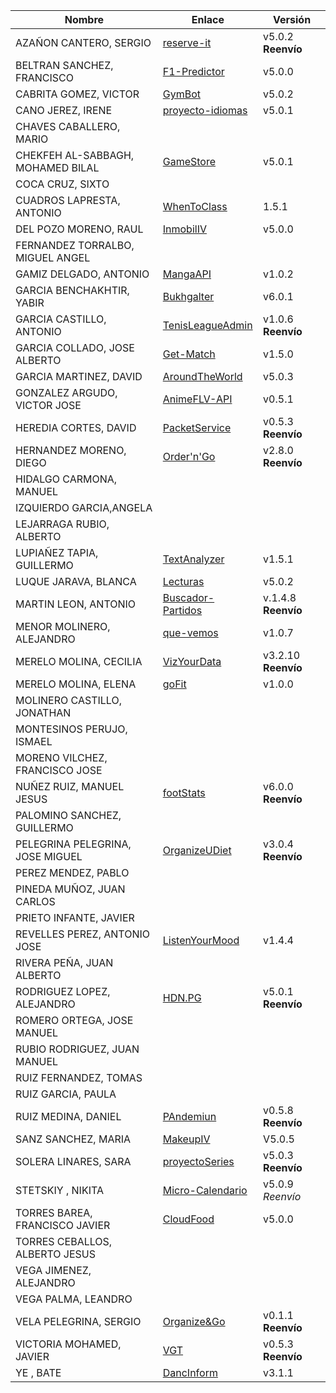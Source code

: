 | Nombre | Enlace | Versión |
|--------|--------|---------|
| AZAÑON CANTERO, SERGIO|[reserve-it](https://github.com/sergiocantero8/reserve-it) |v5.0.2 **Reenvío** |
| BELTRAN SANCHEZ, FRANCISCO| [F1-Predictor](https://github.com/currobeltran/F1-Predictor) | v5.0.0 |
| CABRITA GOMEZ, VICTOR| [GymBot](https://github.com/torchu/GymBot) | v5.0.2 |
| CANO JEREZ, IRENE| [proyecto-idiomas](https://github.com/irenecj/proyecto-idiomas) | v5.0.1 |
| CHAVES CABALLERO, MARIO| | |
| CHEKFEH AL-SABBAGH, MOHAMED BILAL| [GameStore](https://github.com/biilal1999/GameStore) | v5.0.1 |
| COCA CRUZ, SIXTO| | |
| CUADROS LAPRESTA, ANTONIO| [WhenToClass](https://github.com/antoniocuadros/WhenToClass) | 1.5.1|
| DEL POZO MORENO, RAUL| [InmobilIV](https://github.com/rauldpm/InmobilIV)| v5.0.0 |
| FERNANDEZ TORRALBO, MIGUEL ANGEL| | |
| GAMIZ DELGADO, ANTONIO | [MangaAPI](https://github.com/antoniogamiz/manga-api)  | v1.0.2 |
| GARCIA BENCHAKHTIR, YABIR| [Bukhgalter](https://github.com/yabirgb/bukhgalter) | v6.0.1 |
| GARCIA CASTILLO, ANTONIO| [TenisLeagueAdmin](https://github.com/antOnioOnio/TenisLeagueAdmin)  | v1.0.6 **Reenvío** |
| GARCIA COLLADO, JOSE ALBERTO| [Get-Match](https://github.com/joseegc10/get-match) | v1.5.0 |
| GARCIA MARTINEZ, DAVID| [AroundTheWorld](https://github.com/Davidspace/AroundTheWorld) | v5.0.3 |
| GONZALEZ ARGUDO, VICTOR JOSE| [AnimeFLV-API](https://github.com/ByteVictor/AnimeFLV-API) | v0.5.1 | 
| HEREDIA CORTES, DAVID| [PacketService](https://github.com/XDavid1999/PacketService) | v0.5.3 **Reenvío** |
| HERNANDEZ MORENO, DIEGO| [Order'n'Go](https://github.com/LCinder/Order-n-Go)| v2.8.0 **Reenvío** |
| HIDALGO CARMONA, MANUEL| | |
| IZQUIERDO GARCIA,ANGELA| | |
| LEJARRAGA RUBIO, ALBERTO| | |
| LUPIAÑEZ TAPIA, GUILLERMO | [TextAnalyzer](https://github.com/guillelpnz/TextAnalyzer) | v1.5.1 |
| LUQUE JARAVA, BLANCA| [Lecturas](https://github.com/blancaazz/Lecturas) | v5.0.2 |
| MARTIN LEON, ANTONIO| [Buscador-Partidos](https://github.com/antonioml97/BuscadorPartidos) | v.1.4.8  **Reenvío** |
| MENOR MOLINERO, ALEJANDRO|[que-vemos](https://github.com/AlexMenor/que-vemos) | v1.0.7 |
| MERELO MOLINA, CECILIA| [VizYourData](https://github.com/cecimerelo/VizYourData) | v3.2.10  **Reenvío**|
| MERELO MOLINA, ELENA| [goFit]( https://github.com/ElenaMerelo/goFit) | v1.0.0 |
| MOLINERO CASTILLO, JONATHAN| | |
| MONTESINOS PERUJO, ISMAEL| | |
| MORENO VILCHEZ, FRANCISCO JOSE| | |
| NUÑEZ RUIZ, MANUEL JESUS| [footStats](https://github.com/ManuelJNunez/footStats) | v6.0.0 **Reenvío** |
| PALOMINO SANCHEZ, GUILLERMO| | |
| PELEGRINA PELEGRINA, JOSE MIGUEL| [OrganizeUDiet](https://github.com/josemip98/OrganizeUDiet) | v3.0.4 **Reenvío**|
| PEREZ MENDEZ, PABLO| | |
| PINEDA MUÑOZ, JUAN CARLOS| | |
| PRIETO INFANTE, JAVIER| | |
| REVELLES PEREZ, ANTONIO JOSE| [ListenYourMood](https://github.com/AntonioRev/ListenYourMood) | v1.4.4 |
| RIVERA PEÑA, JUAN ALBERTO| | |
| RODRIGUEZ LOPEZ, ALEJANDRO|[HDN.PG](https://github.com/alexrodriguezlop/HDN.PG)  | v5.0.1 **Reenvío** |
| ROMERO ORTEGA, JOSE MANUEL| | |
| RUBIO RODRIGUEZ, JUAN MANUEL| | |
| RUIZ FERNANDEZ, TOMAS| | |
| RUIZ GARCIA, PAULA| | |
| RUIZ MEDINA, DANIEL| [PAndemiun](https://github.com/DanielRuizMed/PAndemium) | v0.5.8 **Reenvío** |
| SANZ SANCHEZ, MARIA| [MakeupIV](https://github.com/mariasanzs/makeupIV) | V5.0.5 |
| SOLERA LINARES, SARA| [proyectoSeries](https://github.com/sarasolera/proyectoSeries) | v5.0.3 **Reenvío**|
| STETSKIY , NIKITA| [Micro-Calendario](https://github.com/nikitastetskiy/micro-calendario) | v5.0.9 *Reenvío* |
| TORRES BAREA, FRANCISCO JAVIER| [CloudFood](https://github.com/FranToBa/CloudFood)  | v5.0.0 |
| TORRES CEBALLOS, ALBERTO JESUS| | |
| VEGA JIMENEZ, ALEJANDRO| | |
| VEGA PALMA, LEANDRO| | |
| VELA PELEGRINA, SERGIO| [Organize&Go](https://github.com/sergiovp/IV-OrganizeAndGo) | v0.1.1 **Reenvío** |
| VICTORIA MOHAMED, JAVIER| [VGT](https://github.com/javizzyv/VideoGameTracker) | v0.5.3 **Reenvío** |
| YE , BATE|[DancInform](https://github.com/WolfYe98/Proyecto_IV_Bate) | v3.1.1|
